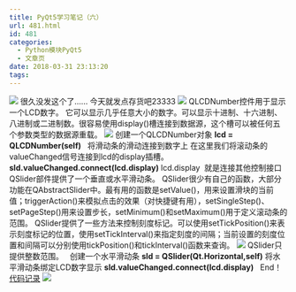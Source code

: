 ```yaml
---
title: PyQt5学习笔记（六）
url: 481.html
id: 481
categories:
  - Python模块PyQt5
  - 文章页
date: 2018-03-31 23:13:20
tags:
---
```


![](http://47.100.4.8/wp-content/uploads/2018/03/QQ图片20180308122611.png) 很久没发这个了…… 今天就发点存货吧23333 ![](http://47.100.4.8/wp-content/uploads/2018/03/QQ图片20180308123017.png) QLCDNumber控件用于显示一个LCD数字。 它可以显示几乎任意大小的数字。可以显示十进制、十六进制、八进制或二进制数。很容易使用display()槽连接到数据源，这个槽可以被任何五个参数类型的数据源重载。 ![](http://47.100.4.8/wp-content/uploads/2018/03/按我发的股发行.png) 创建一个QLCDNumber对象 **lcd = QLCDNumber(self)**   将滑动条的滑动连接到数字上 在这里我们将滚动条的valueChanged信号连接到lcd的display插槽。 **sld.valueChanged.connect(lcd.display)** lcd.display  就是连接其他控制接口   QSlider部件提供了一个垂直或水平滑动条。 QSlider很少有自己的函数，大部分功能在QAbstractSlider中。最有用的函数是setValue()，用来设置滑块的当前值；triggerAction()来模拟点击的效果（对快捷键有用），setSingleStep()、setPageStep()用来设置步长，setMinimum()和setMaximum()用于定义滚动条的范围。 QSlider提供了一些方法来控制刻度标记。可以使用setTickPosition()来表示刻度标记的位置，使用setTickInterval()来指定刻度的间隔；当前设置的刻度位置和间隔可以分别使用tickPosition()和tickInterval()函数来查询。 ![](http://47.100.4.8/wp-content/uploads/2018/03/向翡翠是递四方速递发的.png) QSlider只提供整数范围。   创建一个水平滑动条 **sld = QSlider(Qt.Horizontal,self)** 将水平滑动条绑定LCD数字显示 **sld.valueChanged.connect(lcd.display)**   End！ [代码记录](http://47.100.4.8/wp-content/uploads/2018/03/代码记录.rar) ![](http://47.100.4.8/wp-content/uploads/2018/03/dc3a92315c6034a8e725e5f8c2134954082376a7-1.jpg)